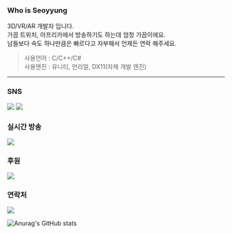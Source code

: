 ### Who is Seoyyung
3D/VR/AR 개발자 입니다.<br/>
가끔 트위치, 아프리카에서 방송하기도 하는데 엄청 가끔이에요.<br/>
남들보다 속도 하나만큼은 빠르다고 자부해서 언제든 연락 해주세요.<br/>
> 사용언어 : C/C++/C#<br/>
> 사용엔진 : 유니티, 언리얼, DX11(자체 개발 엔진)<br/>
----
### SNS
<a href="https://x.com/seoyyung15" target="_blank"><img src="https://img.shields.io/badge/Main-t?style=social&logo=x&logoColor=000000"/></a>
<a href="https://x.com/7kn15_c0s" target="_blank"><img src="https://img.shields.io/badge/Cosplay-t?style=social&logo=x&logoColor=000000"/></a>

### 실시간 방송
<a href="https://twitch.tv/seoyyung" target="_blank"><img src="https://img.shields.io/badge/Twitch-lightgrey?style=social&logo=twitch&logoColor=#9146FF"/></a>

### 후원
<a href="https://streamlabs.com/sl_id_1d777e74-c02b-3a16-93ed-ad57ffd4c01b/tip" target="_blank"><img src="https://img.shields.io/badge/Paypal-lightgrey?style=social&logo=paypal&logoColor=003087&labelColor=lightgrey"/></a>

### 연락처
<a href="mailto:official@seoyyung.com" target="_blank"><img src="https://img.shields.io/badge/official@seoyyung.com-lightgrey?style=social&logo=gmail&logoColor=#EA4335"/></a>

![Anurag's GitHub stats](https://github-readme-stats.vercel.app/api?username=sy-project&show_icons=true&theme=radical)

